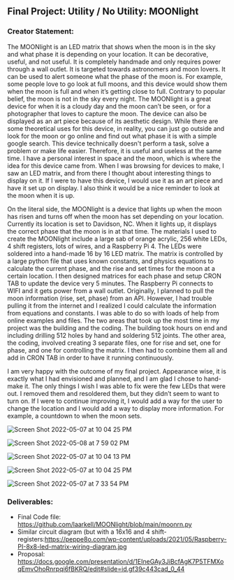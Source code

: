 ## Final Project: Utility / No Utility: MOONlight

### Creator Statement:


The MOONlight is an LED matrix that shows when the moon is in the sky and what phase it is depending on your location. It can be decorative, useful, and not useful. It is completely handmade and only requires power through a wall outlet. It is targeted towards astronomers and moon lovers. It can be used to alert someone what the phase of the moon is. For example, some people love to go look at full moons, and this device would show them when the moon is full and when it’s getting close to full. Contrary to popular belief, the moon is not in the sky every night. The MOONlight is a great device for when it is a cloudy day and the moon can’t be seen, or for a photographer that loves to capture the moon. The device can also be displayed as an art piece because of its aesthetic design. While there are some theoretical uses for this device, in reality, you can just go outside and look for the moon or go online and find out what phase it is with a simple google search. This device technically doesn't perform a task, solve a problem or make life easier. Therefore, it is useful and useless at the same time. I have a personal interest in space and the moon, which is where the idea for this device came from. When I was browsing for devices to make, I saw an LED matrix, and from there I thought about interesting things to display on it. If I were to have this device, I would use it as an art piece and have it set up on display. I also think it would be a nice reminder to look at the moon when it is up. 


On the literal side, the MOONlight is a device that lights up when the moon has risen and turns off when the moon has set depending on your location. Currently its location is set to Davidson, NC. When it lights up, it displays the correct phase that the moon is in at that time. The materials I used to create the MOONlight include a large sab of orange acrylic, 256 white LEDs, 4 shift registers, lots of wires, and a Raspberry Pi 4. The LEDs were soldered into a hand-made 16 by 16 LED matrix.  The matrix is controlled by a large python file that uses known constants, and physics equations to calculate the current phase, and the rise and set times for the moon at a certain location. I then designed matrices for each phase and setup CRON TAB to update the device very 5 minutes. The Raspberry Pi connects to WIFI and it gets power from a wall outlet. Originally, I planned to pull the moon information (rise, set, phase) from an API. However, I had trouble pulling it from the internet and I realized I could calculate the information from equations and constants. I was able to do so with loads of help from online examples and files. The two areas that took up the most time in my project was the building and the coding. The building took hours on end and including drilling 512 holes by hand and soldering 512 joints. The other area, the coding, involved creating 3 separate files, one for rise and set, one for phase, and one for controlling the matrix. I then had to combine them all and add in CRON TAB in order to have it running continuously. 


I am very happy with the outcome of my final project. Appearance wise, it is exactly what I had envisioned and planned, and I am glad I chose to hand-make it. The only things I wish I was able to fix were the few LEDs that were out. I removed them and resoldered them, but they didn’t seem to want to turn on. If I were to continue improving it, I would add a way for the user to change the location and I would add a way to display more information. For example, a countdown to when the moon sets.


![Screen Shot 2022-05-07 at 10 04 25 PM](https://user-images.githubusercontent.com/70282901/167278703-309575a7-3133-46d0-a1ee-023986c9c22e.png)

![Screen Shot 2022-05-08 at 7 59 02 PM](https://user-images.githubusercontent.com/70282901/167321178-3f4ffb2e-3752-4bbf-a517-ebf945cc6b59.png)

![Screen Shot 2022-05-07 at 10 04 13 PM](https://user-images.githubusercontent.com/70282901/167278706-d0b55ef4-61c5-46ce-a024-3b1e26245538.png)

![Screen Shot 2022-05-07 at 10 04 25 PM](https://user-images.githubusercontent.com/70282901/167321174-744d4e95-04e5-41aa-b2c3-0b6b63c30fa7.png)


![Screen Shot 2022-05-07 at 7 33 54 PM](https://user-images.githubusercontent.com/70282901/167275356-b784987d-ebb8-4b42-962e-de595eef7ac2.png)


### Deliverables:
- Final Code file: https://github.com/laarkell/MOONlight/blob/main/moonrn.py
- Similar circuit diagram (but with a 16x16 and 4 shift-registers:https://peppe8o.com/wp-content/uploads/2021/05/Raspberry-PI-8x8-led-matrix-wiring-diagram.jpg 
- Proposal: https://docs.google.com/presentation/d/1EIneGAy3JiBcfAgK7P5TFMXoqEmvOhoRnrpqi6fBKRQ/edit#slide=id.gf39c443cad_0_44
